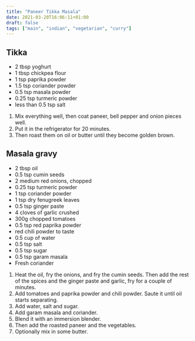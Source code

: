 ```yaml
---
title: "Paneer Tikka Masala"
date: 2021-03-20T16:06:11+01:00
draft: false
tags: ["main", "indian", "vegetarian", "curry"]
---
```


## Tikka

 - 2 tbsp yoghurt
 - 1 tbsp chickpea flour
 - 1 tsp paprika powder
 - 1.5 tsp coriander powder
 - 0.5 tsp masala powder
 - 0.25 tsp turmeric powder
 - less than 0.5 tsp salt

 1. Mix everything well, then coat paneer, bell pepper and onion pieces well.
 1. Put it in the refrigerator for 20 minutes.
 1. Then roast them on oil or butter until they become golden brown.

## Masala gravy

 - 2 tbsp oil
 - 0.5 tsp cumin seeds
 - 2 medium red onions, chopped
 - 0.25 tsp turmeric powder
 - 1 tsp coriander powder
 - 1 tsp dry fenugreek leaves
 - 0.5 tsp ginger paste
 - 4 cloves of garlic crushed
 - 300g chopped tomatoes
 - 0.5 tsp red paprika powder
 - red chili powder to taste
 - 0.5 cup of water
 - 0.5 tsp salt
 - 0.5 tsp sugar
 - 0.5 tsp garam masala
 - Fresh coriander

 1. Heat the oil, fry the onions, and fry the cumin seeds. Then add the rest of the spices and the ginger paste and garlic, fry for a couple of minutes.
 1. Add tomatoes and paprika powder and chili powder. Saute it until oil starts separating.
 1. Add water, salt and sugar.
 1. Add garam masala and coriander.
 1. Blend it with an immersion blender.
 1. Then add the roasted paneer and the vegetables.
 1. Optionally mix in some butter.
